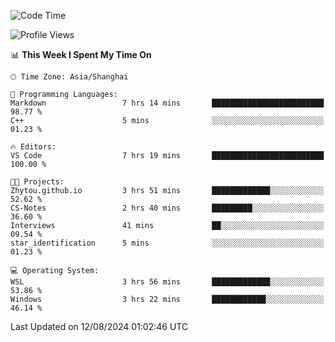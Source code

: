 <!--START_SECTION:waka-->
![Code Time](http://img.shields.io/badge/Code%20Time-1%2C893%20hrs%2039%20mins-blue)

![Profile Views](http://img.shields.io/badge/Profile%20Views-3-blue)

📊 **This Week I Spent My Time On** 

```text
🕑︎ Time Zone: Asia/Shanghai

💬 Programming Languages: 
Markdown                 7 hrs 14 mins       █████████████████████████   98.77 % 
C++                      5 mins              ░░░░░░░░░░░░░░░░░░░░░░░░░   01.23 % 

🔥 Editors: 
VS Code                  7 hrs 19 mins       █████████████████████████   100.00 % 

🐱‍💻 Projects: 
Zhytou.github.io         3 hrs 51 mins       █████████████░░░░░░░░░░░░   52.62 % 
CS-Notes                 2 hrs 40 mins       █████████░░░░░░░░░░░░░░░░   36.60 % 
Interviews               41 mins             ██░░░░░░░░░░░░░░░░░░░░░░░   09.54 % 
star_identification      5 mins              ░░░░░░░░░░░░░░░░░░░░░░░░░   01.23 % 

💻 Operating System: 
WSL                      3 hrs 56 mins       █████████████░░░░░░░░░░░░   53.86 % 
Windows                  3 hrs 22 mins       ████████████░░░░░░░░░░░░░   46.14 % 
```


 Last Updated on 12/08/2024 01:02:46 UTC
<!--END_SECTION:waka-->